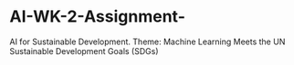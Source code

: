 # AI-WK-2-Assignment-
AI for Sustainable Development.  Theme:  Machine Learning Meets the UN Sustainable Development Goals (SDGs)
